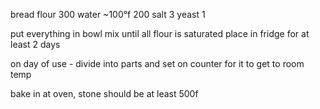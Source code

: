 bread flour	300
water ~100°f	200
salt		3
yeast		1


put everything in bowl
mix until all flour is saturated
place in fridge for at least 2 days

on day of use - divide into parts and set on counter for it to get to room temp

bake in at oven, stone should be at least 500f
